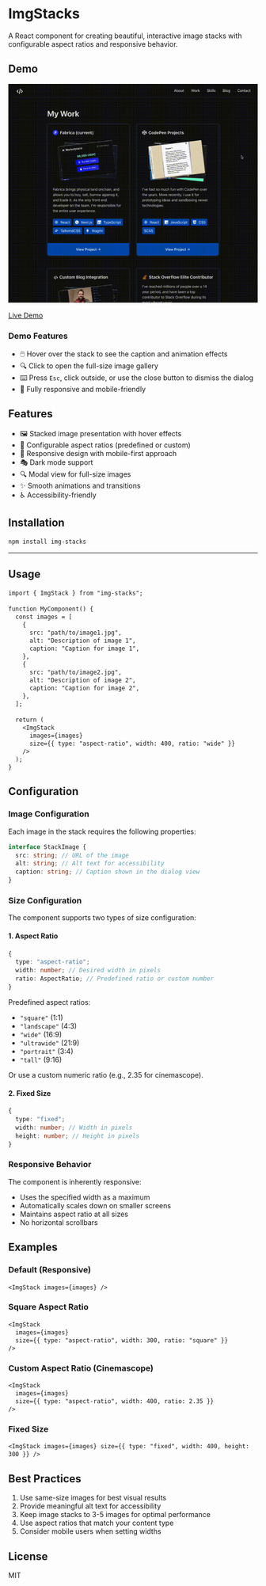 # ImgStacks

A React component for creating beautiful, interactive image stacks with configurable aspect ratios and responsive behavior.

## Demo

<div align="center">
  <img src="https://raw.githubusercontent.com/antibland/img-stacks/refs/heads/main/test-app/public/demo.gif" alt="ImgStack Demo" width="600" />
</div>

[Live Demo](https://antibland.github.io/img-stacks/)

### Demo Features

- 🖱️ Hover over the stack to see the caption and animation effects
- 🔍 Click to open the full-size image gallery
- ⌨️ Press `Esc`, click outside, or use the close button to dismiss the dialog
- 📱 Fully responsive and mobile-friendly

## Features

- 🖼️ Stacked image presentation with hover effects
- 📐 Configurable aspect ratios (predefined or custom)
- 📱 Responsive design with mobile-first approach
- 🎭 Dark mode support
- 🔍 Modal view for full-size images
- ✨ Smooth animations and transitions
- ♿ Accessibility-friendly

## Installation

```bash
npm install img-stacks
```

---

## Usage

```tsx
import { ImgStack } from "img-stacks";

function MyComponent() {
  const images = [
    {
      src: "path/to/image1.jpg",
      alt: "Description of image 1",
      caption: "Caption for image 1",
    },
    {
      src: "path/to/image2.jpg",
      alt: "Description of image 2",
      caption: "Caption for image 2",
    },
  ];

  return (
    <ImgStack
      images={images}
      size={{ type: "aspect-ratio", width: 400, ratio: "wide" }}
    />
  );
}
```

## Configuration

### Image Configuration

Each image in the stack requires the following properties:

```typescript
interface StackImage {
  src: string; // URL of the image
  alt: string; // Alt text for accessibility
  caption: string; // Caption shown in the dialog view
}
```

### Size Configuration

The component supports two types of size configuration:

#### 1. Aspect Ratio

```typescript
{
  type: "aspect-ratio";
  width: number; // Desired width in pixels
  ratio: AspectRatio; // Predefined ratio or custom number
}
```

Predefined aspect ratios:

- `"square"` (1:1)
- `"landscape"` (4:3)
- `"wide"` (16:9)
- `"ultrawide"` (21:9)
- `"portrait"` (3:4)
- `"tall"` (9:16)

Or use a custom numeric ratio (e.g., 2.35 for cinemascope).

#### 2. Fixed Size

```typescript
{
  type: "fixed";
  width: number; // Width in pixels
  height: number; // Height in pixels
}
```

### Responsive Behavior

The component is inherently responsive:

- Uses the specified width as a maximum
- Automatically scales down on smaller screens
- Maintains aspect ratio at all sizes
- No horizontal scrollbars

## Examples

### Default (Responsive)

```tsx
<ImgStack images={images} />
```

### Square Aspect Ratio

```tsx
<ImgStack
  images={images}
  size={{ type: "aspect-ratio", width: 300, ratio: "square" }}
/>
```

### Custom Aspect Ratio (Cinemascope)

```tsx
<ImgStack
  images={images}
  size={{ type: "aspect-ratio", width: 400, ratio: 2.35 }}
/>
```

### Fixed Size

```tsx
<ImgStack images={images} size={{ type: "fixed", width: 400, height: 300 }} />
```

## Best Practices

1. Use same-size images for best visual results
2. Provide meaningful alt text for accessibility
3. Keep image stacks to 3-5 images for optimal performance
4. Use aspect ratios that match your content type
5. Consider mobile users when setting widths

## License

MIT
